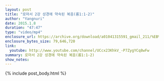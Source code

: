 ```yaml
---
layout: post
title: "로마서 2강 성경에 약속된 복음(롬1:1-2)"
author: "Yangnuri"
date: 2015.1.8
duration: "47:47"
type: "video/mp4"
enclosure_url: https://archive.org/download/a01041315591_gmail_211/%EB%A1%9C%EB%A7%88%EC%84%9C%202%EA%B0%95%20%EC%84%B1%EA%B2%BD%EC%97%90%20%EC%95%BD%EC%86%8D%EB%90%9C%20%EB%B3%B5%EC%9D%8C%28%EB%A1%AC1_1-.mp4
enclosure_bytes_size: 79,646,720 
link:
  youtube: http://www.youtube.com/channel/UCcx23KhkV_-P7ZygYCq8wFw
summary: 로마서 2강 성경에 약속된 복음(롬1:1-2) 
show_notes:
---
```


{% include post_body.html %}
